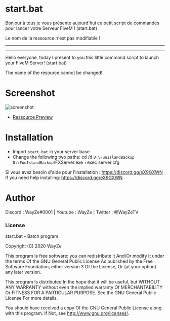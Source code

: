 # start.bat

Bonjour à tous je vous présente aujourd'hui ce petit script de commandes pour lancer votre Serveur FiveM ! (start.bat)

Le nom de la ressource n'est pas modifiable !

-----------------------------------------------------
-----------------------------------------------------

Hello everyone, today I present to you this little command script to launch your FiveM Server! (start.bat)

The name of the resource cannot be changed!


# Screenshot

![screenshot](https://media.discordapp.net/attachments/723280320450920480/768215242169122906/unknown.png)

- [Ressource Preview](https://streamable.com/88vz2t) 

# Installation
- Import `start.bat` in your server base
- Change the following two paths:
cd /d `D:\FunIslandBackup`
`D:\FunIslandBackup`\FXServer.exe +exec server.cfg

Si vous avez besoin d'aide pour l'installation : https://discord.gg/eX9GXWN
If you need help installing: https://discord.gg/eX9GXWN

# Author 
Discord : WayZe#0001 | Youtube : WayZe | Twitter : @WayZeTV

### License
start.bat - Batch program

Copyright (C) 2020 WayZe

This program Is free software: you can redistribute it And/Or modify it under the terms Of the GNU General Public License As published by the Free Software Foundation, either version 3 Of the License, Or (at your option) any later version.

This program Is distributed In the hope that it will be useful, but WITHOUT ANY WARRANTY without even the implied warranty Of MERCHANTABILITY Or FITNESS FOR A PARTICULAR PURPOSE. See the GNU General Public License For more details.

You should have received a copy Of the GNU General Public License along with this program. If Not, see http://www.gnu.org/licenses/.

